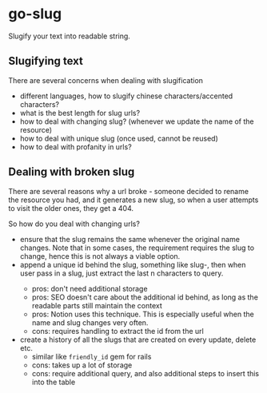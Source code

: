 # go-slug
Slugify your text into readable string.

## Slugifying text

There are several concerns when dealing with slugification

- different languages, how to slugify chinese characters/accented characters?
- what is the best length for slug urls?
- how to deal with changing slug? (whenever we update the name of the resource)
- how to deal with unique slug (once used, cannot be reused)
- how to deal with profanity in urls?

## Dealing with broken slug

There are several reasons why a url broke - someone decided to rename the resource you had, and it generates a new slug, so when a user attempts to visit the older ones, they get a 404.

So how do you deal with changing urls?

- ensure that the slug remains the same whenever the original name changes. Note that in some cases, the requirement requires the slug to change, hence this is not always a viable option.
- append a unique id behind the slug, something like slug-<unique-id-with-fix-characters>, then when user pass in a slug, just extract the last n characters to query. 
  - pros: don't need additional storage
  - pros: SEO doesn't care about the additional id behind, as long as the readable parts still maintain the context
  - pros: Notion uses this technique. This is especially useful when the name and slug changes very often.
  - cons: requires handling to extract the id from the url
- create a history of all the slugs that are created on every update, delete etc.
  - similar like `friendly_id` gem for rails
  - cons: takes up a lot of storage
  - cons: require additional query, and also additional steps to insert this into the table
